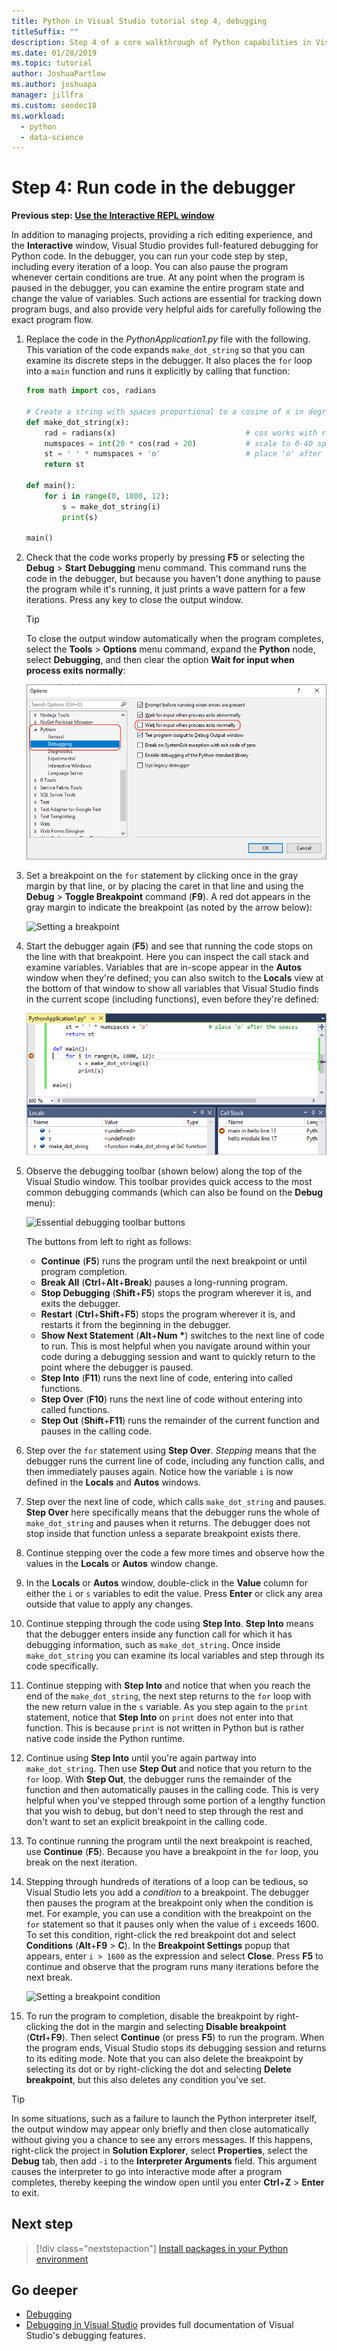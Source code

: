 ```yaml
---
title: Python in Visual Studio tutorial step 4, debugging
titleSuffix: ""
description: Step 4 of a core walkthrough of Python capabilities in Visual Studio, covering how to run Python code in the debugger.
ms.date: 01/28/2019
ms.topic: tutorial
author: JoshuaPartlow
ms.author: joshuapa
manager: jillfra
ms.custom: seodec18
ms.workload:
  - python
  - data-science
---
```


# Step 4: Run code in the debugger

**Previous step: [Use the Interactive REPL window](tutorial-working-with-python-in-visual-studio-step-03-interactive-repl.md)**

In addition to managing projects, providing a rich editing experience, and the **Interactive** window, Visual Studio provides full-featured debugging for Python code. In the debugger, you can run your code step by step, including every iteration of a loop. You can also pause the program whenever certain conditions are true. At any point when the program is paused in the debugger, you can examine the entire program state and change the value of variables. Such actions are essential for tracking down program bugs, and also provide very helpful aids for carefully following the exact program flow.

1. Replace the code in the *PythonApplication1.py* file with the following. This variation of the code expands `make_dot_string` so that you can examine its discrete steps in the debugger. It also places the `for` loop into a `main` function and runs it explicitly by calling that function:

    ```python
    from math import cos, radians

    # Create a string with spaces proportional to a cosine of x in degrees
    def make_dot_string(x):
        rad = radians(x)                             # cos works with radians
        numspaces = int(20 * cos(rad + 20)           # scale to 0-40 spaces
        st = ' ' * numspaces + 'o'                   # place 'o' after the spaces
        return st

    def main():
        for i in range(0, 1800, 12):
            s = make_dot_string(i)
            print(s)

    main()
    ```

1. Check that the code works properly by pressing **F5** or selecting the **Debug** > **Start Debugging** menu command. This command runs the code in the debugger, but because you haven't done anything to pause the program while it's running, it just prints a wave pattern for a few iterations. Press any key to close the output window.

    > [!Tip]
    > To close the output window automatically when the program completes, select the **Tools** > **Options** menu command, expand the **Python** node, select **Debugging**, and then clear the option **Wait for input when process exits normally**:
    >
    > ![Python debugging option to close the output window on normal program exit](media/vs-getting-started-python-22-debugging5.png)

1. Set a breakpoint on the `for` statement by clicking once in the gray margin by that line, or by placing the caret in that line and using the **Debug** > **Toggle Breakpoint** command (**F9**). A red dot appears in the gray margin to indicate the breakpoint (as noted by the arrow below):

    ![Setting a breakpoint](media/vs-getting-started-python-18-debugging1.png)

1. Start the debugger again (**F5**) and see that running the code stops on the line with that breakpoint. Here you can inspect the call stack and examine variables. Variables that are in-scope appear in the **Autos** window when they're defined; you can also switch to the **Locals** view at the bottom of that window to show all variables that Visual Studio finds in the current scope (including functions), even before they're defined:

    ![Breakpoint UI experience for Python](media/vs-getting-started-python-19-debugging2b.png)

1. Observe the debugging toolbar (shown below) along the top of the Visual Studio window. This toolbar provides quick access to the most common debugging commands (which can also be found on the **Debug** menu):

    ![Essential debugging toolbar buttons](media/vs-getting-started-python-20-debugging3.png)

    The buttons from left to right as follows:
    - **Continue** (**F5**) runs the program until the next breakpoint or until program completion.
    - **Break All** (**Ctrl**+**Alt**+**Break**) pauses a long-running program.
    - **Stop Debugging** (**Shift**+**F5**) stops the program wherever it is, and exits the debugger.
    - **Restart** (**Ctrl**+**Shift**+**F5**) stops the program wherever it is, and restarts it from the beginning in the debugger.
    - **Show Next Statement** (**Alt**+**Num** **&#42;**) switches to the next line of code to run. This is most helpful when you navigate around within your code during a debugging session and want to quickly return to the point where the debugger is paused.
    - **Step Into** (**F11**) runs the next line of code, entering into called functions.
    - **Step Over** (**F10**) runs the next line of code without entering into called functions.
    - **Step Out** (**Shift**+**F11**) runs the remainder of the current function and pauses in the calling code.

1. Step over the `for` statement using **Step Over**. *Stepping* means that the debugger runs the current line of code, including any function calls, and then immediately pauses again. Notice how the variable `i` is now defined in the **Locals** and **Autos** windows.

1. Step over the next line of code, which calls `make_dot_string` and pauses. **Step Over** here specifically means that the debugger runs the whole of `make_dot_string` and pauses when it returns. The debugger does not stop inside that function unless a separate breakpoint exists there.

1. Continue stepping over the code a few more times and observe how the values in the **Locals** or **Autos** window change.

1. In the **Locals** or **Autos** window, double-click in the **Value** column for either the `i` or `s` variables to edit the value. Press **Enter** or click any area outside that value to apply any changes.

1. Continue stepping through the code using **Step Into**. **Step Into** means that the debugger enters inside any function call for which it has debugging information, such as `make_dot_string`. Once inside `make_dot_string` you can examine its local variables and step through its code specifically.

1. Continue stepping with **Step Into** and notice that when you reach the end of the `make_dot_string`, the next step returns to the `for` loop with the new return value in the `s` variable. As you step again to the `print` statement, notice that **Step Into** on `print` does not enter into that function. This is because `print` is not written in Python but is rather native code inside the Python runtime.

1. Continue using **Step Into** until you're again partway into `make_dot_string`. Then use **Step Out** and notice that you return to the `for` loop. With **Step Out**, the debugger runs the remainder of the function and then automatically pauses in the calling code. This is very helpful when you've stepped through some portion of a lengthy function that you wish to debug, but don't need to step through the rest and don't want to set an explicit breakpoint in the calling code.

1. To continue running the program until the next breakpoint is reached, use **Continue** (**F5**). Because you have a breakpoint in the `for` loop, you break on the next iteration.

1. Stepping through hundreds of iterations of a loop can be tedious, so Visual Studio lets you add a *condition* to a breakpoint. The debugger then pauses the program at the breakpoint only when the condition is met. For example, you can use a condition with the breakpoint on the `for` statement so that it pauses only when the value of `i` exceeds 1600. To set this condition, right-click the red breakpoint dot and select **Conditions** (**Alt**+**F9** > **C**). In the **Breakpoint Settings** popup that appears, enter `i > 1600` as the expression and select **Close**. Press **F5** to continue and observe that the program runs many iterations before the next break.

    ![Setting a breakpoint condition](media/vs-getting-started-python-21-debugging4.png)

1. To run the program to completion, disable the breakpoint by right-clicking the dot in the margin and selecting **Disable breakpoint** (**Ctrl**+**F9**). Then select **Continue** (or press **F5**) to run the program. When the program ends, Visual Studio stops its debugging session and returns to its editing mode. Note that you can also delete the breakpoint by selecting its dot or by right-clicking the dot and selecting **Delete breakpoint**, but this also deletes any condition you've set.

> [!Tip]
> In some situations, such as a failure to launch the Python interpreter itself, the output window may appear only briefly and then close automatically without giving you a chance to see any errors messages. If this happens, right-click the project in **Solution Explorer**, select **Properties**, select the **Debug** tab, then add `-i` to the **Interpreter Arguments** field. This argument causes the interpreter to go into interactive mode after a program completes, thereby keeping the window open until you enter **Ctrl**+**Z** > **Enter** to exit.

## Next step

> [!div class="nextstepaction"]
> [Install packages in your Python environment](tutorial-working-with-python-in-visual-studio-step-05-installing-packages.md)

## Go deeper

- [Debugging](debugging-python-in-visual-studio.md)
- [Debugging in Visual Studio](../debugger/debugger-feature-tour.md) provides full documentation of Visual Studio's debugging features.
